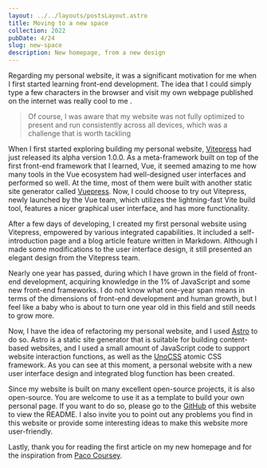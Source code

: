 ```yaml
---
layout: ../../layouts/postsLayout.astro
title: Moving to a new space
collection: 2022
pubDate: 4/24
slug: new-space
description: New homepage, from a new design
---
```

Regarding my personal website, it was a significant motivation for me when I first started learning front-end development. The idea that I could simply type a few characters in the browser and visit my own webpage published on the internet was really cool to me .

><span class='opacity-50 text-sm italic'>Of course, I was aware that my website was not fully optimized to present and run consistently across all devices, which was a challenge that is worth tackling </span>

When I first started exploring building my personal website, <a class='MdLink' target='_blank' href='https://vitepress.dev/'>Vitepress</a> had just released its alpha version 1.0.0. As a meta-framework built on top of the first front-end framework that I learned, Vue, it seemed amazing to me how many tools in the Vue ecosystem had well-designed user interfaces and performed so well. At the time, most of them were built with another static site generator called <a class='MdLink' target='_blank' href='https://vuepress.vuejs.org/'>Vuepress</a>. Now, I could choose to try out Vitepress, newly launched by the Vue team, which utilizes the lightning-fast Vite build tool, features a nicer graphical user interface, and has more functionality.

After a few days of developing, I created my first personal website using Vitepress, empowered by various integrated capabilities. It included a self-introduction page and a blog article feature written in Markdown. Although I made some modifications to the user interface design, it still presented an elegant design from the Vitepress team.

Nearly one year has passed, during which I have grown in the field of front-end development, acquiring knowledge in the 1% of JavaScript and some new front-end frameworks. I do not know what one-year span means in terms of the dimensions of front-end development and human growth, but I feel like a baby who is about to turn one year old in this field and still needs to grow more.

Now, I have the idea of refactoring my personal website, and I used <a class='MdLink' target='_blank' href='https://astro.build/'>Astro</a> to do so. Astro is a static site generator that is suitable for building content-based websites, and I used a small amount of JavaScript code to support website interaction functions, as well as the <a class='MdLink' target='_blank' href='https://unocss.dev/'>UnoCSS</a>  atomic CSS framework. As you can see at this moment, a personal website with a new user interface design and integrated blog function has been created.

Since my website is built on many excellent open-source projects, it is also open-source. You are welcome to use it as a template to build your own personal page. If you want to do so, please go to the <a class='MdLink' target='_blank' href='https://paco.me/'>GitHub</a> of this website to view the README. I also invite you to point out any problems you find in this website or provide some interesting ideas to make this website more user-friendly.  

Lastly, thank you for reading the first article on my new homepage and for the inspiration from <a class='MdLink' target='_blank' href='https://paco.me/'>Paco Coursey</a>.